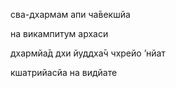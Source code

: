 сва-дхармам апи ча̄векшйа

на викампитум архаси

дхармйа̄д дхи йуддха̄ч чхрейо ’нйат

кшатрийасйа на видйате